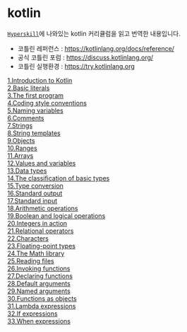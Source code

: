 # kotlin
[`Hyperskill`](https://hyperskill.org/knowledge-map/209?v=old)에 나와있는 kotlin 커리큘럼을 읽고 번역한 내용입니다.
- 코틀린 레퍼런스 : https://kotlinlang.org/docs/reference/
- 공식 코틀린 포럼 : https://discuss.kotlinlang.org/
- 코틀린 실행환경 : https://try.kotlinlang.org

[1.Introduction to Kotlin](https://github.com/himj131/kotlin/blob/master/1.Introduction%20to%20Kotlin.md)   
[2.Basic literals](https://github.com/himj131/kotlin/blob/master/2.Basic%20literals.md)  
[3.The first program](https://github.com/himj131/kotlin/blob/master/3.The%20first%20program.md)  
[4.Coding style conventions](https://github.com/himj131/kotlin/blob/master/4.Coding%20style%20conventions.md)   
[5.Naming variables](https://github.com/himj131/kotlin/blob/master/5.Naming%20variables.md)  
[6.Comments](https://github.com/himj131/kotlin/blob/master/6.Comments.md)  
[7.Strings](https://github.com/himj131/kotlin/blob/master/7.Strings.md)  
[8.String templates](https://github.com/himj131/kotlin/blob/master/8.String%20templates.md)  
[9.Objects](https://github.com/himj131/kotlin/blob/master/9.Objects.md)  
[10.Ranges](https://github.com/himj131/kotlin/blob/master/10.Ranges.md)  
[11.Arrays](https://github.com/himj131/kotlin/blob/master/11.Arrays.md)  
[12.Values and variables](https://github.com/himj131/kotlin/blob/master/12.Values%20and%20variables.md)  
[13.Data types](https://github.com/himj131/kotlin/blob/master/13.Data%20types.md)   
[14.The classification of basic types](https://github.com/himj131/kotlin/blob/master/14.The%20classification%20of%20basic%20types.md)   
[15.Type conversion](https://github.com/himj131/kotlin/blob/master/15.Type%20conversion.md)   
[16.Standard output](https://github.com/himj131/kotlin/blob/master/16.Standard%20output.md)  
[17.Standard input](https://github.com/himj131/kotlin/blob/master/17.Standard%20input.md)  
[18.Arithmetic operations](https://github.com/himj131/kotlin/blob/master/18.Arithmetic%20operations.md)  
[19.Boolean and logical operations](https://github.com/himj131/kotlin/blob/master/19.Boolean%20and%20logical%20operations.md)  
[20.Integers in action](https://github.com/himj131/kotlin/blob/master/20.Integers%20in%20action.md)  
[21.Relational operators](https://github.com/himj131/kotlin/blob/master/21.Relational%20operators.md)  
[22.Characters](https://github.com/himj131/kotlin/blob/master/22.Characters.md)  
[23.Floating-point types](https://github.com/himj131/kotlin/blob/master/23.Floating-point%20types.md)  
[24.The Math library](https://github.com/himj131/kotlin/blob/master/24.The%20Math%20library.md)    
[25.Reading files](https://github.com/himj131/kotlin/blob/master/25.Reading%20files.md)    
[26.Invoking functions](https://github.com/himj131/kotlin/blob/master/26.Invoking%20functions.md)    
[27.Declaring functions](https://github.com/himj131/kotlin/blob/master/27.Declaring%20functions.md)    
[28.Default arguments](https://github.com/himj131/kotlin/blob/master/28.Default%20arguments.md)    
[29.Named arguments](https://github.com/himj131/kotlin/blob/master/29.Named%20arguments.md)    
[30.Functions as objects](https://github.com/himj131/kotlin/blob/master/30.Functions%20as%20objects.md)    
[31.Lambda expressions](https://github.com/himj131/kotlin/blob/master/31.Lambda%20expressions.md)   
[32.If expressions](https://github.com/himj131/kotlin/blob/master/32.If%20expression.md)   
[33.When expressions](https://github.com/himj131/kotlin/blob/master/33.When%20expression.md)   

